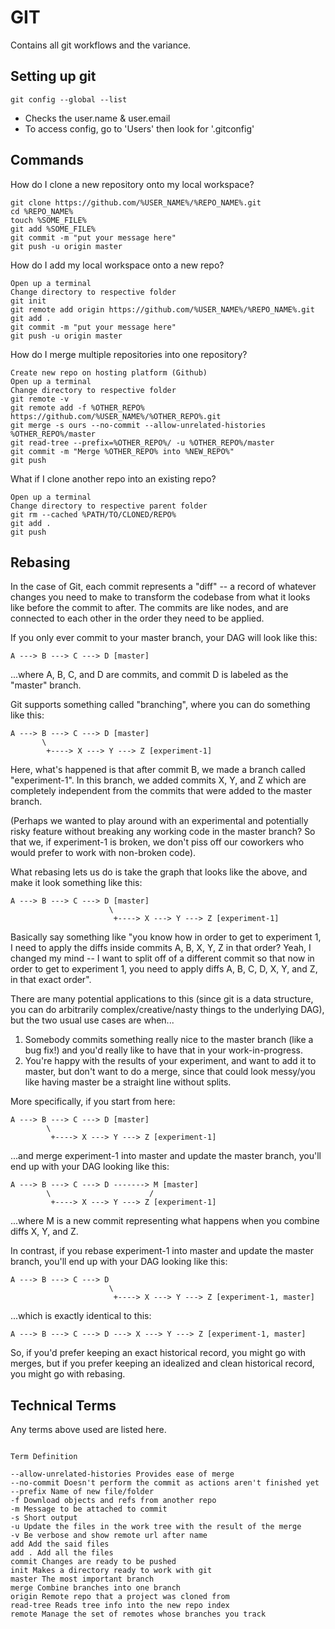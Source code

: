 # GIT

Contains all git workflows and the variance.

## Setting up git

```
git config --global --list
```

- Checks the user.name & user.email
- To access config, go to 'Users' then look for '.gitconfig'

## Commands

How do I clone a new repository onto my local workspace?

```
git clone https://github.com/%USER_NAME%/%REPO_NAME%.git
cd %REPO_NAME%
touch %SOME_FILE%
git add %SOME_FILE%
git commit -m "put your message here"
git push -u origin master
```

How do I add my local workspace onto a new repo?

```
Open up a terminal
Change directory to respective folder
git init
git remote add origin https://github.com/%USER_NAME%/%REPO_NAME%.git
git add .
git commit -m "put your message here"
git push -u origin master
```

How do I merge multiple repositories into one repository?

```
Create new repo on hosting platform (Github)
Open up a terminal
Change directory to respective folder
git remote -v
git remote add -f %OTHER_REPO% https://github.com/%USER_NAME%/%OTHER_REPO%.git
git merge -s ours --no-commit --allow-unrelated-histories %OTHER_REPO%/master
git read-tree --prefix=%OTHER_REPO%/ -u %OTHER_REPO%/master
git commit -m "Merge %OTHER_REPO% into %NEW_REPO%"
git push
```

What if I clone another repo into an existing repo?

```
Open up a terminal
Change directory to respective parent folder
git rm --cached %PATH/TO/CLONED/REPO%
git add .
git push
```

## Rebasing

In the case of Git, each commit represents a "diff" -- a record of whatever changes you need to make to transform the codebase from what it looks like before the commit to after. The commits are like nodes, and are connected to each other in the order they need to be applied.

If you only ever commit to your master branch, your DAG will look like this:

```
A ---> B ---> C ---> D [master]
```

...where A, B, C, and D are commits, and commit D is labeled as the "master" branch.

Git supports something called "branching", where you can do something like this:

```
A ---> B ---> C ---> D [master]
       \
        +----> X ---> Y ---> Z [experiment-1]
```

Here, what's happened is that after commit B, we made a branch called "experiment-1". In this branch, we added commits X, Y, and Z which are completely independent from the commits that were added to the master branch.

(Perhaps we wanted to play around with an experimental and potentially risky feature without breaking any working code in the master branch? So that we, if experiment-1 is broken, we don't piss off our coworkers who would prefer to work with non-broken code).

What rebasing lets us do is take the graph that looks like the above, and make it look something like this:

```
A ---> B ---> C ---> D [master]
                      \
                       +----> X ---> Y ---> Z [experiment-1]
```

Basically say something like "you know how in order to get to experiment 1, I need to apply the diffs inside commits A, B, X, Y, Z in that order? Yeah, I changed my mind -- I want to split off of a different commit so that now in order to get to experiment 1, you need to apply diffs A, B, C, D, X, Y, and Z, in that exact order".

There are many potential applications to this (since git is a data structure, you can do arbitrarily complex/creative/nasty things to the underlying DAG), but the two usual use cases are when...

1. Somebody commits something really nice to the master branch (like a bug fix!) and you'd really like to have that in your work-in-progress.
2. You're happy with the results of your experiment, and want to add it to master, but don't want to do a merge, since that could look messy/you like having master be a straight line without splits.

More specifically, if you start from here:

```
A ---> B ---> C ---> D [master]
        \
         +----> X ---> Y ---> Z [experiment-1]
```

...and merge experiment-1 into master and update the master branch, you'll end up with your DAG looking like this:

```
A ---> B ---> C ---> D -------> M [master]
        \                      /
         +----> X ---> Y ---> Z [experiment-1]
```

...where M is a new commit representing what happens when you combine diffs X, Y, and Z.

In contrast, if you rebase experiment-1 into master and update the master branch, you'll end up with your DAG looking like this:

```
A ---> B ---> C ---> D
                      \
                       +----> X ---> Y ---> Z [experiment-1, master]
```

...which is exactly identical to this:

```
A ---> B ---> C ---> D ---> X ---> Y ---> Z [experiment-1, master]
```

So, if you'd prefer keeping an exact historical record, you might go with merges, but if you prefer keeping an idealized and clean historical record, you might go with rebasing.

## Technical Terms

Any terms above used are listed here.

```

Term Definition

--allow-unrelated-histories Provides ease of merge
--no-commit Doesn't perform the commit as actions aren't finished yet
--prefix Name of new file/folder
-f Download objects and refs from another repo
-m Message to be attached to commit
-s Short output
-u Update the files in the work tree with the result of the merge
-v Be verbose and show remote url after name
add Add the said files
add . Add all the files
commit Changes are ready to be pushed
init Makes a directory ready to work with git
master The most important branch
merge Combine branches into one branch
origin Remote repo that a project was cloned from
read-tree Reads tree info into the new repo index
remote Manage the set of remotes whose branches you track

```

```

```
